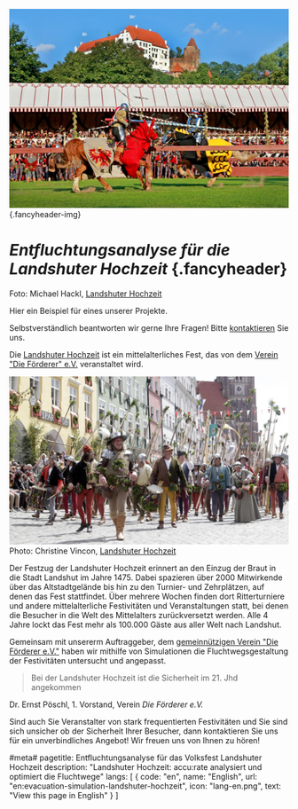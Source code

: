 ![](/img/referenzen/landshuter-hochzeit-rennen-ueber-die-planken.jpg) {.fancyheader-img}
# *Entfluchtungsanalyse für die Landshuter Hochzeit* {.fancyheader}


Foto: Michael Hackl, [Landshuter Hochzeit](http://www.landshuter-hochzeit.de/pressebilder_details/reiter-und-ritterspiele.html)

Hier ein Beispiel für eines unserer Projekte.

Selbstverständlich beantworten wir gerne Ihre Fragen!
Bitte [kontaktieren](kontakt) Sie uns.


Die [Landshuter Hochzeit](http://www.landshuter-hochzeit.de/) ist ein mittelalterliches Fest, das von dem [Verein "Die Förderer" e.V.](http://www.landshuter-hochzeit.de/der-verein.html) veranstaltet wird.


![Landshuter Hochzeit](/img/referenzen/Reisige.jpg)
Photo: Christine Vincon, [Landshuter Hochzeit](http://www.landshuter-hochzeit.de/pressebilder_details/hochzeitszug.html)

Der Festzug der Landshuter Hochzeit erinnert an den Einzug der Braut in die Stadt Landshut im Jahre 1475.
Dabei spazieren über 2000 Mitwirkende über das Altstadtgelände bis hin zu den Turnier- und Zehrplätzen, auf denen das Fest stattfindet.
Über mehrere Wochen finden dort Ritterturniere und andere mittelalterliche Festivitäten und Veranstaltungen statt, bei denen die Besucher in die Welt des Mittelalters zurückversetzt werden.
Alle 4 Jahre lockt das Fest mehr als 100.000 Gäste aus aller Welt nach Landshut.

Gemeinsam mit unsererm Auftraggeber, dem [gemeinnützigen Verein "Die Förderer e.V."](http://www.landshuter-hochzeit.de/der-verein.html) haben wir mithilfe von Simulationen die Fluchtwegsgestaltung der Festivitäten untersucht und angepasst.

> Bei der Landshuter Hochzeit ist die Sicherheit im 21. Jhd angekommen

Dr. Ernst Pöschl, 1. Vorstand, Verein *Die Förderer e.V.*


Sind auch Sie Veranstalter von stark frequentierten Festivitäten und Sie sind sich unsicher ob der Sicherheit Ihrer Besucher, dann kontaktieren Sie uns für ein unverbindliches Angebot! Wir freuen uns von Ihnen zu hören!

#meta#
pagetitle: Entfluchtungsanalyse für das Volksfest Landshuter Hochzeit
description: "Landshuter Hochzeit: accu:rate analysiert und optimiert die Fluchtwege"
langs: [
    { code: "en", name: "English", url: "en:evacuation-simulation-landshuter-hochzeit", icon: "lang-en.png", text: "View this page in English" }
]
